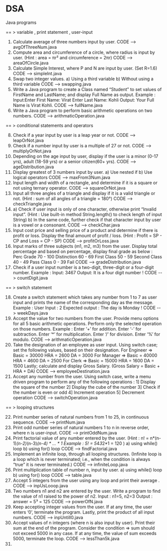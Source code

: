 # DSA
Java programs 

== >  variable , print statement , user-input 

1. Calculate average of three numbers input by user.
   CODE --> avgOfThreeNum.java
2. Compute area and circumference of a circle, where radius is input by user.
   (Hint : area = πr² and circumference = 2πr)
   CODE --> areaOfCircle.java
3. Calculate Simple Interest, where P and N are input by user. (Set R=1.6)
   CODE --> simpleInt.java
4. Swap two integer values.
      a) Using a third variable
      b) Without using a third variable
   CODE --> swapping.java
5. Write a Java program to create a Class named “Student” to set values of FirstName
   and LastName; and display Full Name as output.
   Example :
   Input:Enter First Name: Virat
   Enter Last Name: Kohli
   Output: Your Full Name is Virat Kohli.
   CODE --> fullName.java
6. Write a Java program to perform basic arithmetic operations on two numbers.
   CODE --> arithmaticOperation.java

== >  conditional statements and operators

8. Check if a year input by user is a leap year or not.
   CODE --> leapOrNot.java
9. Check if a number input by user is a multiple of 27 or not.
   CODE --> multiplyOrNot.java
10. Depending on the age input by user, display if the user is a minor (0-17 yrs), adult
   (18-59 yrs) or a senior citizen(60+ yrs).
   CODE --> ageDistribution.java
11. Display greatest of 3 numbers input by user.
      a) Use nested if
      b) Use logical operators
    CODE --> maxFrom3Num.java
12. Input length and width of a rectangle, and determine if it is a square or not using
    ternary operator.
    CODE --> squareOrNot.java
13. Input all three angles of a triangle and display if it is a valid triangle or not.
    (Hint : sum of all angles of a triangle = 180°)
    CODE --> checkTriangle.java
14. a) Check if user input is only of one character, otherwise print “Invalid input”.
    (Hint : Use built-in method String.length() to check length of input String)
    b) In the same code, further check if that character input by user is a vowel or a
    consonant.
    CODE --> checkChar.java
15. Input cost price and selling price of a product and determine if there is profit or loss.
    Display the final amount of profit / loss.
    (Hint : Profit = SP - CP and Loss = CP - SP)
    CODE --> profitOrLoss.java
16.  Input marks of three subjects (m1, m2, m3) from the user. Display total percentage
     and based on percentage, display final grade as below :
     Perc Grade
         70 - 100 Distinction
         60 - 69 First Class
         50 - 59 Second Class
         40 - 49 Pass Class
         0 - 39 Fail
     CODE --> gradeDistribution.java
17. Check if a user input number is a two-digit, three-digit or a four-digit number.
      Example :
      Input: 3467
      Output: It is a four digit number !
    CODE --> countDigit.java

== > switch statement

18. Create a switch statement which takes any number from 1 to 7 as user input and
    prints the name of the corresponding day as the message.
       Example : User Input : 2
       Expected output : The day is Monday !
    CODE --> weekDays.java
19.  Accept the value for two numbers from the user. Provide menu options for all 5 basic
     arithmetic operations. Perform only the selected operation on those numbers.
       Example :
       Enter ‘+’ for addition.
       Enter ‘-’ for subtraction.
       Enter ‘*’ for multiplication.
       Enter ‘/’ for division.
       Enter ‘%’ for modulo.
     CODE --> arithmaticOperation.java
20. Take the designation of an employee as user input.
    Using switch case; set the following values, based on their designation.
         For Engineer => Basic = 30000 HRA = 2600 DA = 3000
         For Manager => Basic = 40000 HRA = 4600 DA = 2500
         For Clerk => Basic = 15000 HRA = 1600 DA = 1500
         Lastly; calculate and display Gross Salary.
         (Gross Salary = Basic + HRA + DA)
    CODE --> employeeDestination.java
21.  Accept any number from the user. Using switch case, write a menu driven program to
     perform any of the following operations :
         1] Display the square of the number
         2] Display the cube of the number
         3] Check if the number is even or odd
         4] Increment operation
         5] Decrement operation
     CODE --> switchOperation.java

== > looping structures

22. Print number series of natural numbers from 1 to 25, in continuous sequence.
    CODE --> printNum.java
23. Print odd number series of natural numbers 1 to n in reverse order, where n is
    user-input.
    CODE --> printOddNum.java
24. Print factorial value of any number entered by the user.
      (Hint : n! = n*(n-1)*(n-2)*(n-3)*(n-4) * ... * 1
      Example : 5! = 5*4*3*2*1 = 120 )
         a) using while() loop
         b) using for() loop
    CODE --> findFactorial.java
25. Implement an infinite loop, through all looping structures.
      (Infinite loop is a loop which is never terminated; i.e., when the condition is always
      “true” it is never terminated.)
    CODE --> infiniteLoop.java
26. Print multiplication table of number n, input by user.
      a) using while() loop
      b) using for() loop
    CODE --> table.java
27. Accept 5 integers from the user using any loop and print their average .
    CODE --> inpUsLooop.java
28. Two numbers n1 and n2 are entered by the user. Write a program to find the value of
    n1 raised to the power of n2.
         Input : n1=5, n2=3
         Output : answer = 5³ = 125
    CODE --> powerOfN.java
29. Keep accepting integer values from the user. If at any time, the user enters ‘0’,
    terminate the program. Lastly, print the product of all input numbers.
    CODE --> inpUntill0.java
30. Accept values of n integers (where n is also input by user). Print their sum at the end
    of the program.
    Consider the condition => sum should not exceed 5000 in any case. If at any time, the
    value of sum exceeds 5000, terminate the loop.
    CODE --> lessThan5k.java
31. 




    









   


